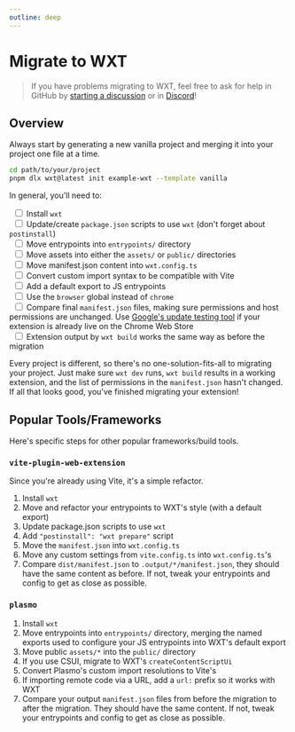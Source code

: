```yaml
---
outline: deep
---
```


# Migrate to WXT

> If you have problems migrating to WXT, feel free to ask for help in GitHub by [starting a discussion](https://github.com/wxt-dev/wxt/discussions/new?category=q-a) or in [Discord](https://discord.gg/ZFsZqGery9)!

## Overview

Always start by generating a new vanilla project and merging it into your project one file at a time.

```sh
cd path/to/your/project
pnpm dlx wxt@latest init example-wxt --template vanilla
```

In general, you'll need to:

&ensp;<input type="checkbox" /> Install `wxt`<br />
&ensp;<input type="checkbox" /> Update/create `package.json` scripts to use `wxt` (don't forget about `postinstall`)<br />
&ensp;<input type="checkbox" /> Move entrypoints into `entrypoints/` directory<br />
&ensp;<input type="checkbox" /> Move assets into either the `assets/` or `public/` directories<br />
&ensp;<input type="checkbox" /> Move manifest.json content into `wxt.config.ts`<br />
&ensp;<input type="checkbox" /> Convert custom import syntax to be compatible with Vite<br />
&ensp;<input type="checkbox" /> Add a default export to JS entrypoints<br />
&ensp;<input type="checkbox" /> Use the `browser` global instead of `chrome`<br />
&ensp;<input type="checkbox" /> Compare final `manifest.json` files, making sure permissions and host permissions are unchanged. Use [Google's update testing tool](https://github.com/GoogleChromeLabs/extension-update-testing-tool) if your extension is already live on the Chrome Web Store<br />
&ensp;<input type="checkbox" /> Extension output by `wxt build` works the same way as before the migration<br />

Every project is different, so there's no one-solution-fits-all to migrating your project. Just make sure `wxt dev` runs, `wxt build` results in a working extension, and the list of permissions in the `manifest.json` hasn't changed. If all that looks good, you've finished migrating your extension!

## Popular Tools/Frameworks

Here's specific steps for other popular frameworks/build tools.

### `vite-plugin-web-extension`

Since you're already using Vite, it's a simple refactor.

1. Install `wxt`
2. Move and refactor your entrypoints to WXT's style (with a default export)
3. Update package.json scripts to use `wxt`
4. Add `"postinstall": "wxt prepare"` script
5. Move the `manifest.json` into `wxt.config.ts`
6. Move any custom settings from `vite.config.ts` into `wxt.config.ts`'s
7. Compare `dist/manifest.json` to `.output/*/manifest.json`, they should have the same content as before. If not, tweak your entrypoints and config to get as close as possible.

### `plasmo`

1. Install `wxt`
2. Move entrypoints into `entrypoints/` directory, merging the named exports used to configure your JS entrypoints into WXT's default export
3. Move public `assets/*` into the `public/` directory
4. If you use CSUI, migrate to WXT's `createContentScriptUi`
5. Convert Plasmo's custom import resolutions to Vite's
6. If importing remote code via a URL, add a `url:` prefix so it works with WXT
7. Compare your output `manifest.json` files from before the migration to after the migration. They should have the same content. If not, tweak your entrypoints and config to get as close as possible.

<!--
## Migrate an Existing Project

:::info
Since projects vary greatly in setup, [start a discussion on GitHub](https://github.com/wxt-dev/wxt/discussions/new/choose) if you need help migrating your project to WXT.
:::
-->
